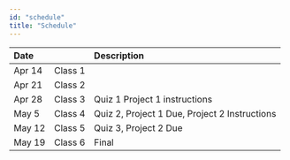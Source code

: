 ```yaml
---
id: "schedule"
title: "Schedule"
---
```


| Date   |          | Description                                    |
| :----- | :------- | :--------------------------------------------- |
| Apr 14 | Class 1 |                                                |
| Apr 21 | Class 2 |                                                |
| Apr 28 | Class 3 | Quiz 1 Project 1 instructions                 |
| May 5  | Class 4 | Quiz 2, Project 1 Due, Project 2 Instructions  |
| May 12 | Class 5 | Quiz 3, Project 2 Due                          |
| May 19 | Class 6 | Final                                          |
